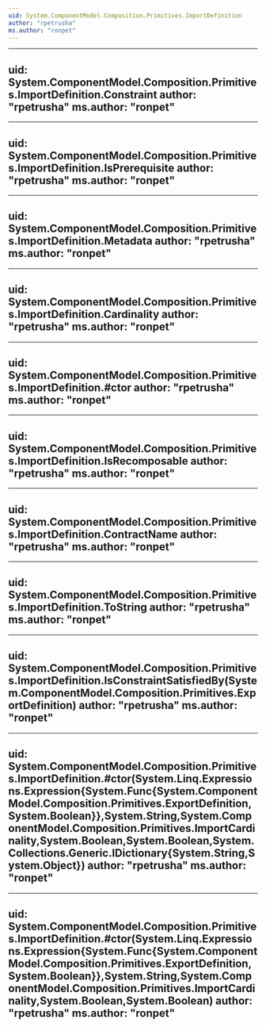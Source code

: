 ```yaml
---
uid: System.ComponentModel.Composition.Primitives.ImportDefinition
author: "rpetrusha"
ms.author: "ronpet"
---
```


---
uid: System.ComponentModel.Composition.Primitives.ImportDefinition.Constraint
author: "rpetrusha"
ms.author: "ronpet"
---

---
uid: System.ComponentModel.Composition.Primitives.ImportDefinition.IsPrerequisite
author: "rpetrusha"
ms.author: "ronpet"
---

---
uid: System.ComponentModel.Composition.Primitives.ImportDefinition.Metadata
author: "rpetrusha"
ms.author: "ronpet"
---

---
uid: System.ComponentModel.Composition.Primitives.ImportDefinition.Cardinality
author: "rpetrusha"
ms.author: "ronpet"
---

---
uid: System.ComponentModel.Composition.Primitives.ImportDefinition.#ctor
author: "rpetrusha"
ms.author: "ronpet"
---

---
uid: System.ComponentModel.Composition.Primitives.ImportDefinition.IsRecomposable
author: "rpetrusha"
ms.author: "ronpet"
---

---
uid: System.ComponentModel.Composition.Primitives.ImportDefinition.ContractName
author: "rpetrusha"
ms.author: "ronpet"
---

---
uid: System.ComponentModel.Composition.Primitives.ImportDefinition.ToString
author: "rpetrusha"
ms.author: "ronpet"
---

---
uid: System.ComponentModel.Composition.Primitives.ImportDefinition.IsConstraintSatisfiedBy(System.ComponentModel.Composition.Primitives.ExportDefinition)
author: "rpetrusha"
ms.author: "ronpet"
---

---
uid: System.ComponentModel.Composition.Primitives.ImportDefinition.#ctor(System.Linq.Expressions.Expression{System.Func{System.ComponentModel.Composition.Primitives.ExportDefinition,System.Boolean}},System.String,System.ComponentModel.Composition.Primitives.ImportCardinality,System.Boolean,System.Boolean,System.Collections.Generic.IDictionary{System.String,System.Object})
author: "rpetrusha"
ms.author: "ronpet"
---

---
uid: System.ComponentModel.Composition.Primitives.ImportDefinition.#ctor(System.Linq.Expressions.Expression{System.Func{System.ComponentModel.Composition.Primitives.ExportDefinition,System.Boolean}},System.String,System.ComponentModel.Composition.Primitives.ImportCardinality,System.Boolean,System.Boolean)
author: "rpetrusha"
ms.author: "ronpet"
---
